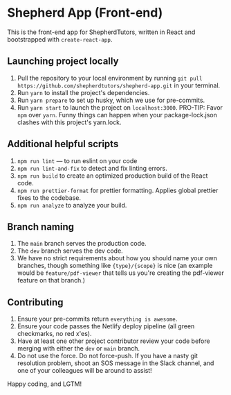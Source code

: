 # Shepherd App (Front-end)

This is the front-end app for ShepherdTutors, written in React and bootstrapped with `create-react-app`.

## Launching project locally

1. Pull the repository to your local environment by running `git pull https://github.com/shepherdtutors/shepherd-app.git` in your terminal.
2. Run `yarn` to install the project's dependencies.
3. Run `yarn prepare` to set up husky, which we use for pre-commits.
4. Run `yarn start` to launch the project on `localhost:3000`.
   PRO-TIP: Favor `npm` over `yarn`. Funny things can happen when your package-lock.json clashes with this project's yarn.lock.

## Additional helpful scripts

1. `npm run lint` — to run eslint on your code
2. `npm run lint-and-fix` to detect and fix linting errors.
3. `npm run build` to create an optimized production build of the React code.
4. `npm run prettier-format` for prettier formatting. Applies global prettier fixes to the codebase.
5. `npm run analyze` to analyze your build.

## Branch naming

1. The `main` branch serves the production code.
2. The `dev` branch serves the dev code.
3. We have no strict requirements about how you should name your own branches, though something like `{type}/{scope}` is nice (an example would be `feature/pdf-viewer` that tells us you're creating the pdf-viewer feature on that branch.)

## Contributing

1. Ensure your pre-commits return `everything is awesome`.
2. Ensure your code passes the Netlify deploy pipeline (all green checkmarks, no red x'es).
3. Have at least one other project contributor review your code before merging with either the `dev` or `main` branch.
4. Do not use the force. Do not force-push. If you have a nasty git resolution problem, shoot an SOS message in the Slack channel, and one of your colleagues will be around to assist!

Happy coding, and LGTM!
